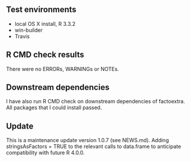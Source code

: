 ## Test environments
* local OS X install, R 3.3.2
* win-builder 
* Travis

## R CMD check results
There were no ERRORs, WARNINGs or NOTEs. 

## Downstream dependencies
I have also run R CMD check on downstream dependencies of factoextra. 
All packages that I could install passed.

## Update
This is a maintenance update version 1.0.7 (see NEWS.md). Adding stringsAsFactors = TRUE to the relevant calls to data.frame to anticipate compatibility with future R 4.0.0.




